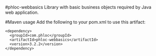 #phloc-webbasics
Library with basic business objects required by Java web application.

#Maven usage
Add the following to your pom.xml to use this artifact:
```
<dependency>
  <groupId>com.phloc</groupId>
  <artifactId>phloc-webbasics</artifactId>
  <version>3.2.2</version>
</dependency>
```
